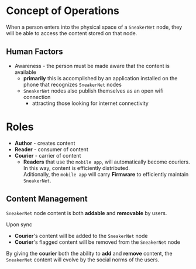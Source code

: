 Concept of Operations
================================================================================
<!-- main scenario -->
When a person enters into the physical space of a `SneakerNet` node, they will
be able to access the content stored on that node.

Human Factors
--------------------------------------------------------------------------------
* Awareness - the person must be made aware that the content is available
    * **primarily** this is accomplished by an application installed on the
        phone that recognizes `SneakerNet` nodes
    * `SneakerNet` nodes also publish themselves as an open wifi connection
        - attracting those looking for internet connectivity

Roles
================================================================================
* **Author** - creates content
* **Reader** - consumer of content
* **Courier** - carrier of content
    - **Readers** that use the `mobile app`, will automatically become couriers.  
        In this way, content is efficiently distributed.  
        Aditionally, the `mobile app` will carry **Firmware** to efficiently maintain `SneakerNet`.

Content Management<a id="content_management"></a>
--------------------------------------------------------------------------------
`SneakerNet` node content is both **addable** and **removable** by users.

Upon sync
* **Courier**'s content will be added to the `SneakerNet` node
* **Courier**'s flagged content will be removed from the `SneakerNet` node

By giving the **courier** both the ability to **add** and **remove** content,
the `SneakerNet` content will evolve by the social norms of the users.
